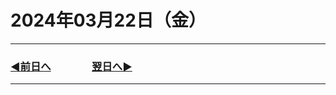# 2024年03月22日（金）

---

### [◀️前日へ](https://github.com/yuasys/chatty-journal/blob/main/2024/03/2024-03-21.md)&emsp;&emsp;&emsp;&emsp;[翌日へ▶️](https://github.com/yuasys/chatty-journal/blob/main/2024/03/2024-03-23.md)

---
